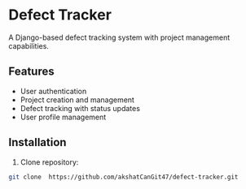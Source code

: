 # Defect Tracker

A Django-based defect tracking system with project management capabilities.

## Features
- User authentication
- Project creation and management
- Defect tracking with status updates
- User profile management

## Installation

1. Clone repository:
```bash
git clone  https://github.com/akshatCanGit47/defect-tracker.git